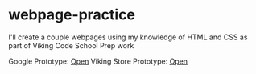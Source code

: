 # webpage-practice
I'll create a couple webpages using my knowledge of HTML and CSS as part of Viking Code School Prep work

Google Prototype: [Open](https://cdn.rawgit.com/david-meza/webpage-practice/master/index.html)
Viking Store Prototype: [Open](https://cdn.rawgit.com/david-meza/webpage-practice/master/vikingstore.html)

